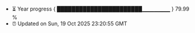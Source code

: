 - ⏳ Year progress { ███████████████████████▁▁▁▁▁▁▁ } 79.99 %
- ⏰ Updated on Sun, 19 Oct 2025 23:20:55 GMT

